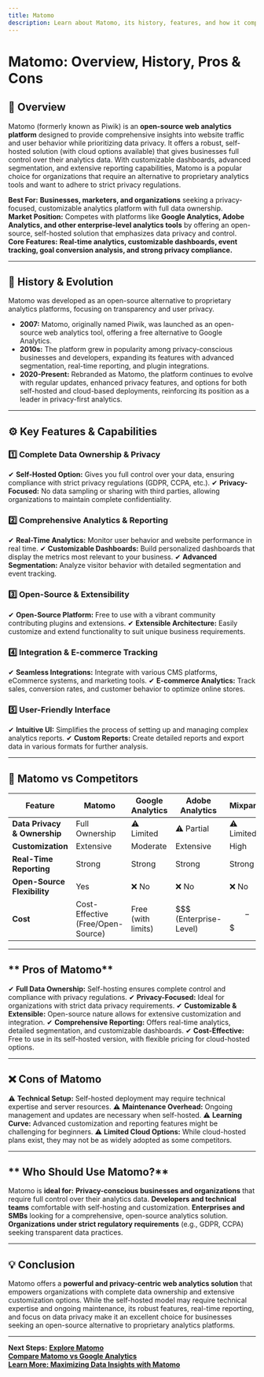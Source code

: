 ```yaml
---
title: Matomo
description: Learn about Matomo, its history, features, and how it compares to other web analytics platforms.
---
```


# **Matomo: Overview, History, Pros & Cons**

## **📌 Overview**  
Matomo (formerly known as Piwik) is an **open-source web analytics platform** designed to provide comprehensive insights into website traffic and user behavior while prioritizing data privacy. It offers a robust, self-hosted solution (with cloud options available) that gives businesses full control over their analytics data. With customizable dashboards, advanced segmentation, and extensive reporting capabilities, Matomo is a popular choice for organizations that require an alternative to proprietary analytics tools and want to adhere to strict privacy regulations.

 **Best For:** **Businesses, marketers, and organizations** seeking a privacy-focused, customizable analytics platform with full data ownership.  
 **Market Position:** Competes with platforms like **Google Analytics, Adobe Analytics, and other enterprise-level analytics tools** by offering an open-source, self-hosted solution that emphasizes data privacy and control.  
 **Core Features:** **Real-time analytics, customizable dashboards, event tracking, goal conversion analysis, and strong privacy compliance.**

---

## **📜 History & Evolution**  
Matomo was developed as an open-source alternative to proprietary analytics platforms, focusing on transparency and user privacy.

- **2007:** Matomo, originally named Piwik, was launched as an open-source web analytics tool, offering a free alternative to Google Analytics.
- **2010s:** The platform grew in popularity among privacy-conscious businesses and developers, expanding its features with advanced segmentation, real-time reporting, and plugin integrations.
- **2020-Present:** Rebranded as Matomo, the platform continues to evolve with regular updates, enhanced privacy features, and options for both self-hosted and cloud-based deployments, reinforcing its position as a leader in privacy-first analytics.

---

## **⚙️ Key Features & Capabilities**

### **1️⃣ Complete Data Ownership & Privacy**
✔ **Self-Hosted Option:** Gives you full control over your data, ensuring compliance with strict privacy regulations (GDPR, CCPA, etc.).
✔ **Privacy-Focused:** No data sampling or sharing with third parties, allowing organizations to maintain complete confidentiality.

### **2️⃣ Comprehensive Analytics & Reporting**
✔ **Real-Time Analytics:** Monitor user behavior and website performance in real time.
✔ **Customizable Dashboards:** Build personalized dashboards that display the metrics most relevant to your business.
✔ **Advanced Segmentation:** Analyze visitor behavior with detailed segmentation and event tracking.

### **3️⃣ Open-Source & Extensibility**
✔ **Open-Source Platform:** Free to use with a vibrant community contributing plugins and extensions.
✔ **Extensible Architecture:** Easily customize and extend functionality to suit unique business requirements.

### **4️⃣ Integration & E-commerce Tracking**
✔ **Seamless Integrations:** Integrate with various CMS platforms, eCommerce systems, and marketing tools.
✔ **E-commerce Analytics:** Track sales, conversion rates, and customer behavior to optimize online stores.

### **5️⃣ User-Friendly Interface**
✔ **Intuitive UI:** Simplifies the process of setting up and managing complex analytics reports.
✔ **Custom Reports:** Create detailed reports and export data in various formats for further analysis.

---

## **🔄 Matomo vs Competitors**

| Feature                   | Matomo            | Google Analytics    | Adobe Analytics    | Mixpanel           |
|---------------------------|-------------------|---------------------|--------------------|--------------------|
| **Data Privacy & Ownership** |  Full Ownership  | ⚠ Limited           | ⚠ Partial          | ⚠ Limited          |
| **Customization**         |  Extensive      |  Moderate         |  Extensive       |  High            |
| **Real-Time Reporting**   |  Strong         |  Strong           |  Strong          |  Strong          |
| **Open-Source Flexibility** |  Yes           | ❌ No                | ❌ No              | ❌ No              |
| **Cost**                  |  Cost-Effective (Free/Open-Source) |  Free (with limits) | $$$ (Enterprise-Level) | $$-$$$          |

---

## ** Pros of Matomo**
✔ **Full Data Ownership:** Self-hosting ensures complete control and compliance with privacy regulations.
✔ **Privacy-Focused:** Ideal for organizations with strict data privacy requirements.
✔ **Customizable & Extensible:** Open-source nature allows for extensive customization and integration.
✔ **Comprehensive Reporting:** Offers real-time analytics, detailed segmentation, and customizable dashboards.
✔ **Cost-Effective:** Free to use in its self-hosted version, with flexible pricing for cloud-hosted options.

---

## **❌ Cons of Matomo**
⚠ **Technical Setup:** Self-hosted deployment may require technical expertise and server resources.
⚠ **Maintenance Overhead:** Ongoing management and updates are necessary when self-hosted.
⚠ **Learning Curve:** Advanced customization and reporting features might be challenging for beginners.
⚠ **Limited Cloud Options:** While cloud-hosted plans exist, they may not be as widely adopted as some competitors.

---

## ** Who Should Use Matomo?**
Matomo is **ideal for:**
 **Privacy-conscious businesses and organizations** that require full control over their analytics data.
 **Developers and technical teams** comfortable with self-hosting and customization.
 **Enterprises and SMBs** looking for a comprehensive, open-source analytics solution.
 **Organizations under strict regulatory requirements** (e.g., GDPR, CCPA) seeking transparent data practices.

---

## **💡 Conclusion**
Matomo offers a **powerful and privacy-centric web analytics solution** that empowers organizations with complete data ownership and extensive customization options. While the self-hosted model may require technical expertise and ongoing maintenance, its robust features, real-time reporting, and focus on data privacy make it an excellent choice for businesses seeking an open-source alternative to proprietary analytics platforms.

---

 **Next Steps:**
 **[Explore Matomo](https://matomo.org/)**  
 **[Compare Matomo vs Google Analytics](#)**  
 **[Learn More: Maximizing Data Insights with Matomo](#)**
